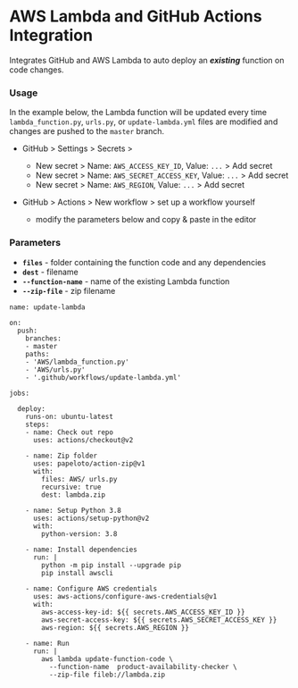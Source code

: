 # AWS Lambda and GitHub Actions Integration

Integrates GitHub and AWS Lambda to auto deploy an ***existing*** function on code changes.

### Usage
In the example below, the Lambda function will be updated every time `lambda_function.py`, `urls.py`, or `update-lambda.yml` files are modified and changes are pushed to the `master` branch.

- GitHub > Settings > Secrets >  
  - New secret > Name: `AWS_ACCESS_KEY_ID`, Value: `...` > Add secret  
  - New secret > Name: `AWS_SECRET_ACCESS_KEY`, Value: `...` > Add secret
  - New secret > Name: `AWS_REGION`, Value: `...` > Add secret
  
- GitHub > Actions > New workflow > set up a workflow yourself
  - modify the parameters below and copy & paste in the editor

### Parameters
- **`files`** - folder containing the function code and any dependencies  
- **`dest`** - filename  
- **`--function-name`** - name of the existing Lambda function  
- **`--zip-file`** - zip filename

```
name: update-lambda

on:
  push:
    branches:
    - master
    paths:
    - 'AWS/lambda_function.py'
    - 'AWS/urls.py'
    - '.github/workflows/update-lambda.yml'

jobs:
  
  deploy:
    runs-on: ubuntu-latest
    steps:
    - name: Check out repo
      uses: actions/checkout@v2

    - name: Zip folder
      uses: papeloto/action-zip@v1
      with:
        files: AWS/ urls.py
        recursive: true
        dest: lambda.zip

    - name: Setup Python 3.8
      uses: actions/setup-python@v2
      with:
        python-version: 3.8

    - name: Install dependencies
      run: |
        python -m pip install --upgrade pip
        pip install awscli
        
    - name: Configure AWS credentials
      uses: aws-actions/configure-aws-credentials@v1
      with:
        aws-access-key-id: ${{ secrets.AWS_ACCESS_KEY_ID }}
        aws-secret-access-key: ${{ secrets.AWS_SECRET_ACCESS_KEY }}
        aws-region: ${{ secrets.AWS_REGION }}

    - name: Run
      run: |
        aws lambda update-function-code \
          --function-name  product-availability-checker \
          --zip-file fileb://lambda.zip
```
